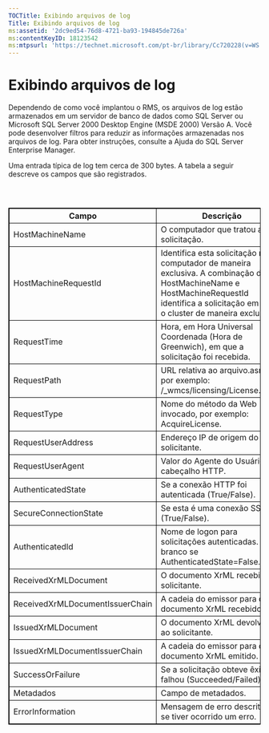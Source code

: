 ```yaml
---
TOCTitle: Exibindo arquivos de log
Title: Exibindo arquivos de log
ms:assetid: '2dc9ed54-76d8-4721-ba93-194845de726a'
ms:contentKeyID: 18123542
ms:mtpsurl: 'https://technet.microsoft.com/pt-br/library/Cc720228(v=WS.10)'
---
```


Exibindo arquivos de log
========================

Dependendo de como você implantou o RMS, os arquivos de log estão armazenados em um servidor de banco de dados como SQL Server ou Microsoft SQL Server 2000 Desktop Engine (MSDE 2000) Versão A. Você pode desenvolver filtros para reduzir as informações armazenadas nos arquivos de log. Para obter instruções, consulte a Ajuda do SQL Server Enterprise Manager.

Uma entrada típica de log tem cerca de 300 bytes. A tabela a seguir descreve os campos que são registrados.

###  

 
<table style="border:1px solid black;">
<colgroup>
<col width="50%" />
<col width="50%" />
</colgroup>
<thead>
<tr class="header">
<th style="border:1px solid black;" >Campo</th>
<th style="border:1px solid black;" >Descrição</th>
</tr>
</thead>
<tbody>
<tr class="odd">
<td style="border:1px solid black;">HostMachineName</td>
<td style="border:1px solid black;">O computador que tratou a solicitação.</td>
</tr>
<tr class="even">
<td style="border:1px solid black;">HostMachineRequestId</td>
<td style="border:1px solid black;">Identifica esta solicitação neste computador de maneira exclusiva. A combinação de HostMachineName e HostMachineRequestId identifica a solicitação em todo o cluster de maneira exclusiva.</td>
</tr>
<tr class="odd">
<td style="border:1px solid black;">RequestTime</td>
<td style="border:1px solid black;">Hora, em Hora Universal Coordenada (Hora de Greenwich), em que a solicitação foi recebida.</td>
</tr>
<tr class="even">
<td style="border:1px solid black;">RequestPath</td>
<td style="border:1px solid black;">URL relativa ao arquivo.asmx, por exemplo: /_wmcs/licensing/License.asmx.</td>
</tr>
<tr class="odd">
<td style="border:1px solid black;">RequestType</td>
<td style="border:1px solid black;">Nome do método da Web invocado, por exemplo: AcquireLicense.</td>
</tr>
<tr class="even">
<td style="border:1px solid black;">RequestUserAddress</td>
<td style="border:1px solid black;">Endereço IP de origem do solicitante.</td>
</tr>
<tr class="odd">
<td style="border:1px solid black;">RequestUserAgent</td>
<td style="border:1px solid black;">Valor do Agente do Usuário do cabeçalho HTTP.</td>
</tr>
<tr class="even">
<td style="border:1px solid black;">AuthenticatedState</td>
<td style="border:1px solid black;">Se a conexão HTTP foi autenticada (True/False).</td>
</tr>
<tr class="odd">
<td style="border:1px solid black;">SecureConnectionState</td>
<td style="border:1px solid black;">Se esta é uma conexão SSL (True/False).</td>
</tr>
<tr class="even">
<td style="border:1px solid black;">AuthenticatedId</td>
<td style="border:1px solid black;">Nome de logon para solicitações autenticadas. Em branco se AuthenticatedState=False.</td>
</tr>
<tr class="odd">
<td style="border:1px solid black;">ReceivedXrMLDocument</td>
<td style="border:1px solid black;">O documento XrML recebido do solicitante.</td>
</tr>
<tr class="even">
<td style="border:1px solid black;">ReceivedXrMLDocumentIssuerChain</td>
<td style="border:1px solid black;">A cadeia do emissor para o documento XrML recebido.</td>
</tr>
<tr class="odd">
<td style="border:1px solid black;">IssuedXrMLDocument</td>
<td style="border:1px solid black;">O documento XrML devolvido ao solicitante.</td>
</tr>
<tr class="even">
<td style="border:1px solid black;">IssuedXrMLDocumentIssuerChain</td>
<td style="border:1px solid black;">A cadeia do emissor para o documento XrML emitido.</td>
</tr>
<tr class="odd">
<td style="border:1px solid black;">SuccessOrFailure</td>
<td style="border:1px solid black;">Se a solicitação obteve êxito ou falhou (Succeeded/Failed).</td>
</tr>
<tr class="even">
<td style="border:1px solid black;">Metadados</td>
<td style="border:1px solid black;">Campo de metadados.</td>
</tr>
<tr class="odd">
<td style="border:1px solid black;">ErrorInformation</td>
<td style="border:1px solid black;">Mensagem de erro descritiva, se tiver ocorrido um erro.</td>
</tr>
</tbody>
</table>
